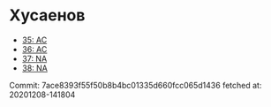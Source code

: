 # Хусаенов
- [35: AC](35.md)
- [36: AC](36.md)
- [37: NA](37.md)
- [38: NA](38.md)

Commit: 7ace8393f55f50b8b4bc01335d660fcc065d1436
 fetched at: 20201208-141804
